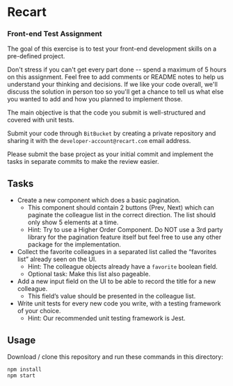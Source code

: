 # Recart

### Front-end Test Assignment

The goal of this exercise is to test your front-end development skills on a pre-defined project.

Don't stress if you can't get every part done -- spend a maximum of 5 hours on this assignment. Feel free to add comments or README notes to help us understand your thinking and decisions. If we like your code overall, we'll discuss the solution in person too so you'll get a chance to tell us what else you wanted to add and how you planned to implement those.

The main objective is that the code you submit is well-structured and covered with unit tests.

Submit your code through `BitBucket` by creating a private repository and sharing it with the `developer-account@recart.com` email address.

Please submit the base project as your initial commit and implement the tasks in separate commits to make the review easier.

## Tasks

- Create a new component which does a basic pagination.
  - This component should contain 2 buttons (Prev, Next) which can paginate the colleague list in the correct direction. The list should only show 5 elements at a time.
  - Hint: Try to use a Higher Order Component. Do NOT use a 3rd party library for the pagination feature itself but feel free to use any other package for the implementation.
- Collect the favorite colleagues in a separated list called the “favorites list” already seen on the UI.
  - Hint: The colleague objects already have a `favorite` boolean field.
  - Optional task: Make this list also pageable.
- Add a new input field on the UI to be able to record the title for a new colleague.
  - This field’s value should be presented in the colleague list.
- Write unit tests for every new code you write, with a testing framework of your choice.
  - Hint: Our recommended unit testing framework is Jest.

## Usage

Download / clone this repository and run these commands in this directory:

```
npm install
npm start
```
